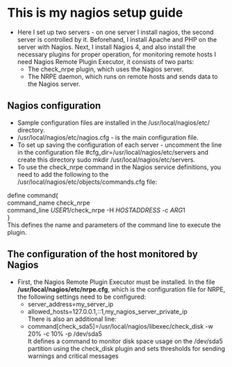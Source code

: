 # This is my nagios setup guide
- Here I set up two servers - on one server I install nagios, the second server is controlled by it. Beforehand, I install Apache and PHP on the server with Nagios.
Next, I install Nagios 4, and also install the necessary plugins for proper operation, for monitoring remote hosts I need Nagios Remote Plugin Executor, it consists of two parts: 
  - The check_nrpe plugin, which uses the Nagios server.
  - The NRPE daemon, which runs on remote hosts and sends data to the Nagios server.
## Nagios configuration
- Sample configuration files are installed in the /usr/local/nagios/etc/ directory. 
- /usr/local/nagios/etc/nagios.cfg - is the main configuration file.
- To set up saving the configuration of each server - uncomment the line in the configuration file #cfg_dir=/usr/local/nagios/etc/servers and create this directory sudo mkdir /usr/local/nagios/etc/servers.
- To use the check_nrpe command in the Nagios service definitions, you need to add the following to the /usr/local/nagios/etc/objects/commands.cfg file:

define command{  
        command_name check_nrpe  
        command_line $USER1$/check_nrpe -H $HOSTADDRESS$ -c $ARG1$  
}  
This defines the name and parameters of the command line to execute the plugin.
## The configuration of the host monitored by Nagios
- First, the Nagios Remote Plugin Executor must be installed. In the file **/usr/local/nagios/etc/nrpe.cfg**, which is the configuration file for NRPE, the following settings need to be configured:  
  - server_address=my_server_ip  
  - allowed_hosts=127.0.0.1,::1,my_nagios_server_private_ip  
There is also an additional line:   
  - command[check_sda5]=/usr/local/nagios/libexec/check_disk -w 20% -c 10% -p /dev/sda5  
It defines a command to monitor disk space usage on the /dev/sda5 partition using the check_disk plugin and sets thresholds for sending warnings and critical messages
